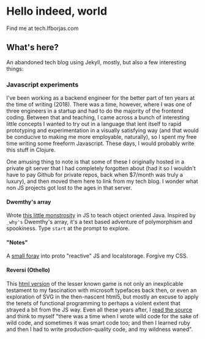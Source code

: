 # Hello indeed, world

Find me at tech.lfborjas.com

## What's here?

An abandoned tech blog using Jekyll, mostly, but also a few interesting things:

### Javascript experiments

I've been working as a backend engineer for the better part of ten years at the time of writing (2018). There was a time, however, where I was one of three engineers in a startup and had to do the majority of the frontend coding. Between that and teaching, I came across a bunch of interesting little concepts I wanted to try out in a language that lent itself to rapid prototyping and experimentation in a visually satisfying way (and that would be conducive to making me more employable, naturally), so I spent my free time writing some freeform Javascript. These days, I would probably write this stuff in Clojure.

One amusing thing to note is that some of these I originally hosted in a private git server that I had completely forgotten about (had it so I wouldn't have to pay Github for private repos, back when $7/month was truly a luxury), and then moved them here to link from my tech blog. I wonder what non JS projects got lost to the ages in that server.

#### Dwemthy's array

Wrote [this little monstrosity](http://tech.lfborjas.com/experiments/dwemthy/dwemthy.html) in JS to teach object oriented Java. Inspired by `_why's` Dwemthy's array, it's a text based adventure of polymorphism and spookiness. Type `start` at the prompt to explore.

#### "Notes"

A [small foray](http://tech.lfborjas.com/experiments/notes/dashboard.html) into proto "reactive" JS and localstorage. Forgive my CSS.

#### Reversi (Othello)

This [html version](http://tech.lfborjas.com/experiments/reversi/board.html) of the lesser known game is not only an inexplicable testament to my fascination with microsoft typefaces back then, or even an exploration of SVG in the then-nascent html5, but mostly an excuse to apply the tenets of functional programming to perhaps a violent extent that strayed a bit from the JS way. Even all these years after, I [read the source](https://github.com/lfborjas/lfborjas.github.com/blob/master/experiments/reversi/game.js) and think to myself "there was a time when I wrote wild code for the sake of wild code, and sometimes it was smart code too; and then I learned ruby and then I had to write production-quality code, and my wildness waned".



